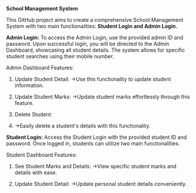 **School Management System**

This GitHub project aims to create a comprehensive School Management System with two main functionalities: **Student Login and Admin Login.**

**Admin Login:**
To access the Admin Login, use the provided admin ID and password. Upon successful login, you will be directed to the Admin Dashboard, showcasing all student details. The system allows for specific student searches using their mobile number.

Admin Dashboard Features:
1) Update Student Detail:
->Use this functionality to update student information.

2) Update Student Marks:
->Update student marks effortlessly through this feature.

3) Delete Student:
4) ->Easily delete a student's details with this functionality.

**Student Login:**
Access the Student Login with the provided student ID and password. Once logged in, students can utilize two main functionalities.

Student Dashboard Features:
1) See Student Marks and Details:
->View specific student marks and details with ease.

2) Update Student Detail:
->Update personal student details conveniently.
